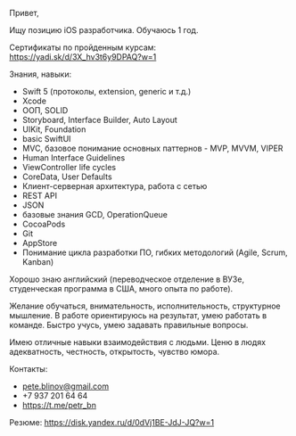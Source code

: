Привет,

Ищу позицию iOS разработчика.
Обучаюсь 1 год.

Сертификаты по пройденным курсам: https://yadi.sk/d/3X_hv3t6y9DPAQ?w=1

Знания, навыки:

- Swift 5 (протоколы, extension, generic и т.д.)
- Xcode
- ООП, SOLID
- Storyboard, Interface Builder, Auto Layout
- UIKit, Foundation
- basic SwiftUI
- MVC, базовое понимание основных паттернов - MVP, MVVM, VIPER
- Human Interface Guidelines
- ViewController life cycles
- CoreData, User Defaults
- Клиент-серверная архитектура, работа с сетью
- REST API
- JSON
- базовые знания GCD, OperationQueue
- CocoaPods
- Git
- AppStore
- Понимание цикла разработки ПО, гибких методологий (Agile, Scrum, Kanban)


Хорошо знаю английский (переводческое отделение в ВУЗе, студенческая программа в США, много опыта по работе).

Желание обучаться, внимательность, исполнительность, структурное мышление.
В работе ориентируюсь на результат, умею работать в команде.
Быстро учусь, умею задавать правильные вопросы.

Имею отличные навыки взаимодействия с людьми.
Ценю в людях адекватность, честность, открытость, чувство юмора.

Контакты:
- pete.blinov@gmail.com
- +7 937 201 64 64
- https://t.me/petr_bn

Резюме: https://disk.yandex.ru/d/0dVj1BE-JdJ-JQ?w=1

